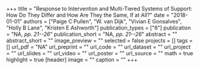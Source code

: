+++
title = "Response to Intervention and Multi-Tiered Systems of Support: How Do They Differ and How Are They the Same, If at All?"
date = "2018-01-01"
authors = ["Paige C Pullen", "W. van Dijk", "Vivian E Gonsalves", "Holly B Lane", "Kristen E Ashworth"]
publication_types = ["6"]
publication = "NA, _pp. 21--26_"
publication_short = "NA, _pp. 21--26_"
abstract = ""
abstract_short = ""
image_preview = ""
selected = false
projects = []
tags = []
url_pdf = "NA"
url_preprint = ""
url_code = ""
url_dataset = ""
url_project = ""
url_slides = ""
url_video = ""
url_poster = ""
url_source = ""
math = true
highlight = true
[header]
image = ""
caption = ""
+++
